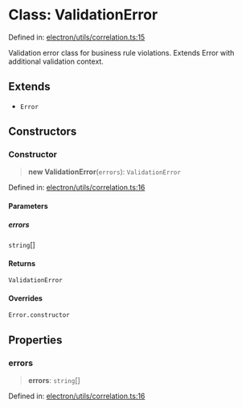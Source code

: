 # Class: ValidationError

Defined in: [electron/utils/correlation.ts:15](https://github.com/Nick2bad4u/Uptime-Watcher/blob/3cce0c3b352c8390536ca3c7399ece50a05faf18/electron/utils/correlation.ts#L15)

Validation error class for business rule violations.
Extends Error with additional validation context.

## Extends

- `Error`

## Constructors

### Constructor

> **new ValidationError**(`errors`): `ValidationError`

Defined in: [electron/utils/correlation.ts:16](https://github.com/Nick2bad4u/Uptime-Watcher/blob/3cce0c3b352c8390536ca3c7399ece50a05faf18/electron/utils/correlation.ts#L16)

#### Parameters

##### errors

`string`[]

#### Returns

`ValidationError`

#### Overrides

`Error.constructor`

## Properties

### errors

> **errors**: `string`[]

Defined in: [electron/utils/correlation.ts:16](https://github.com/Nick2bad4u/Uptime-Watcher/blob/3cce0c3b352c8390536ca3c7399ece50a05faf18/electron/utils/correlation.ts#L16)
